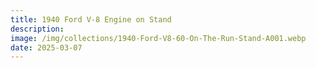 ```yaml
---
title: 1940 Ford V-8 Engine on Stand
description: 
image: /img/collections/1940-Ford-V8-60-On-The-Run-Stand-A001.webp
date: 2025-03-07
---
```


